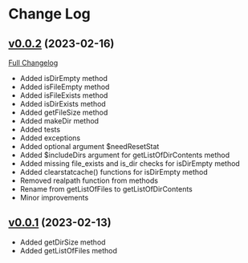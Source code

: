# Change Log

## [v0.0.2](https://github.com/torrentpier/torrentpier/tree/v0.0.2) (2023-02-16)

[Full Changelog](https://github.com/torrentpier/torrentpier/compare/v0.0.1...v0.0.2)

- Added isDirEmpty method
- Added isFileEmpty method
- Added isFileExists method
- Added isDirExists method
- Added getFileSize method
- Added makeDir method
- Added tests
- Added exceptions
- Added optional argument $needResetStat
- Added $includeDirs argument for getListOfDirContents method
- Added missing file_exists and is_dir checks for isDirEmpty method
- Added clearstatcache() functions for isDirEmpty method
- Removed realpath function from methods
- Rename from getListOfFiles to getListOfDirContents
- Minor improvements

## [v0.0.1](https://github.com/torrentpier/torrentpier/tree/v0.0.1) (2023-02-13)

- Added getDirSize method
- Added getListOfFiles method
